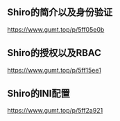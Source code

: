 ## Shiro的简介以及身份验证
https://www.gumt.top/p/5ff05e0b

## Shiro的授权以及RBAC
https://www.gumt.top/p/5ff15ee1

## Shiro的INI配置
https://www.gumt.top/p/5ff2a921
 